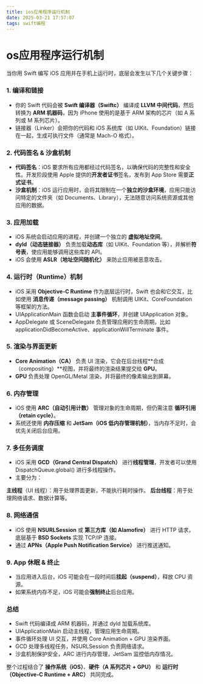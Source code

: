 ```yaml
---
title: ios应用程序运行机制
date: 2025-03-21 17:57:07
tags: swift编程
---
```




# os应用程序运行机制

当你用 Swift 编写 iOS 应用并在手机上运行时，底层会发生以下几个关键步骤：



### **1. 编译和链接**


- 你的 Swift 代码会被 **Swift 编译器（Swiftc）** 编译成 **LLVM 中间代码**，然后转换为 **ARM 机器码**，因为 iPhone 使用的是基于 ARM 架构的芯片（如 A 系列或 M 系列芯片）。
- 链接器（Linker）会把你的代码和 iOS 系统库（如 UIKit、Foundation）链接在一起，生成可执行文件（通常是 Mach-O 格式）。

<!--more-->
### **2. 代码签名 & 沙盒机制**


- **代码签名**：iOS 要求所有应用都经过代码签名，以确保代码的完整性和安全性。开发阶段使用 Apple 提供的**开发者证书**签名，发布到 App Store 需要**正式证书**。
- **沙盒机制**：iOS 运行应用时，会将其限制在一个**独立的沙盒环境**，应用只能访问特定的文件夹（如 Documents、Library），无法随意访问系统资源或其他应用的数据。


### **3. 应用加载**


- iOS 系统会启动应用的进程，并创建一个独立的 **虚拟地址空间**。
- **dyld（动态链接器）** 负责加载**动态库**（如 UIKit、Foundation 等），并解析**符号表**，使应用能够调用这些库的 API。
- iOS 会使用 **ASLR（地址空间随机化）** 来防止应用被恶意攻击。


### **4. 运行时（Runtime）机制**


- iOS 采用 **Objective-C Runtime** 作为底层运行时，Swift 也会和它交互，比如使用 **消息传递（message passing）** 机制调用 UIKit、CoreFoundation 等框架的方法。
- UIApplicationMain 函数会启动 **主事件循环**，并创建 UIApplication 对象。
- AppDelegate 或 SceneDelegate 负责管理应用的生命周期，比如 applicationDidBecomeActive、applicationWillTerminate 事件。


### **5. 渲染与界面更新**


- **Core Animation（CA）** 负责 UI 渲染，它会在后台线程**合成（compositing）**视图，并将最终的渲染结果提交给 **GPU**。
- **GPU** 负责处理 OpenGL/Metal 渲染，并将最终的像素输出到屏幕。


### **6. 内存管理**


- iOS 使用 **ARC（自动引用计数）** 管理对象的生命周期，但仍需注意 **循环引用（retain cycle）**。
- 系统还使用 **内存压缩** 和 **JetSam（iOS 低内存管理机制）**，当内存不足时，会优先关闭后台应用。


### **7. 多任务调度**


- iOS 采用 **GCD（Grand Central Dispatch）** 进行**线程管理**，开发者可以使用 DispatchQueue.global() 进行多线程操作。
- 主要分为：

**主线程**（UI 线程）：用于处理界面更新，不能执行耗时操作。
**后台线程**：用于处理网络请求、数据计算等。


### **8. 网络通信**


- iOS 使用 **NSURLSession** 或 **第三方库（如 Alamofire）** 进行 HTTP 请求，底层基于 **BSD Sockets** 实现 TCP/IP 连接。
- 通过 **APNs（Apple Push Notification Service）** 进行推送通知。


### **9. App 休眠 & 终止**


- 当应用进入后台，iOS 可能会在一段时间后**挂起（suspend）**，释放 CPU 资源。
- 如果系统内存不足，iOS 可能会**强制终止**后台应用。


### **总结**


- Swift 代码编译成 ARM 机器码，并通过 dyld 加载系统库。
- UIApplicationMain 启动主线程，管理应用生命周期。
- 事件循环处理 UI 交互，并使用 Core Animation + GPU 渲染界面。
- GCD 处理多线程任务，NSURLSession 负责网络请求。
- 沙盒机制保护安全，ARC 进行内存管理，JetSam 监控低内存情况。

整个过程结合了 **操作系统（iOS）**、**硬件（A 系列芯片 + GPU）** 和 **运行时（Objective-C Runtime + ARC）** 共同完成。